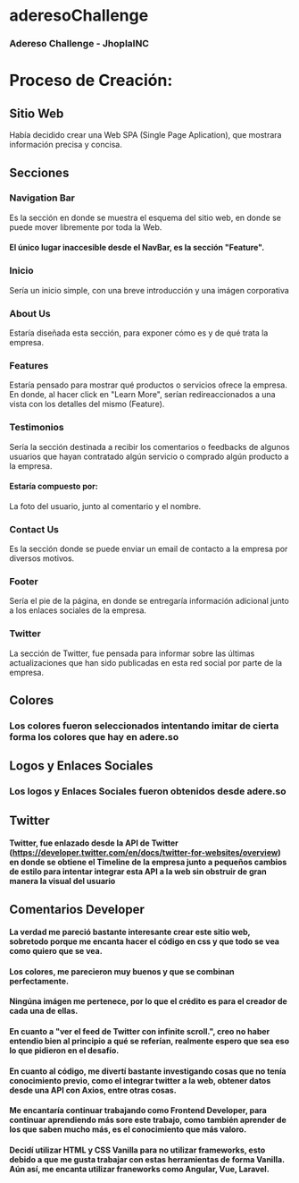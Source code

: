 # aderesoChallenge
### Adereso Challenge - JhoplaINC

# Proceso de Creación:
## Sitio Web

Había decidido crear una Web SPA (Single Page Aplication), que mostrara información precisa y concisa.

## Secciones

### Navigation Bar
Es la sección en donde se muestra el esquema del sitio web, en donde se puede mover libremente por toda la Web.
#### El único lugar inaccesible desde el NavBar, es la sección "Feature".

### Inicio
Sería un inicio simple, con una breve introducción y una imágen corporativa

### About Us
Estaría diseñada esta sección, para exponer cómo es y de qué trata la empresa.

### Features
Estaría pensado para mostrar qué productos o servicios ofrece la empresa.
En donde, al hacer click en "Learn More", serían redireaccionados a una vista con los detalles del mismo (Feature).

### Testimonios
Sería la sección destinada a recibir los comentarios o feedbacks de algunos usuarios que hayan contratado algún 
servicio o comprado algún producto a la empresa.
#### Estaría compuesto por:
La foto del usuario, junto al comentario y el nombre.

### Contact Us
Es la sección donde se puede enviar un email de contacto a la empresa por diversos motivos.

### Footer
Sería el pie de la página, en donde se entregaría información adicional junto a los enlaces sociales de la empresa.

### Twitter
La sección de Twitter, fue pensada para informar sobre las últimas actualizaciones que han sido publicadas en esta red social
por parte de la empresa.

## Colores
### Los colores fueron seleccionados intentando imitar de cierta forma los colores que hay en adere.so

## Logos y Enlaces Sociales
### Los logos y Enlaces Sociales fueron obtenidos desde adere.so

## Twitter
#### Twitter, fue enlazado desde la API de Twitter (https://developer.twitter.com/en/docs/twitter-for-websites/overview) en donde se obtiene el Timeline de la empresa junto a pequeños cambios de estilo para intentar integrar esta API a la web sin obstruir de gran manera la visual del usuario

## Comentarios Developer
#### La verdad me pareció bastante interesante crear este sitio web, sobretodo porque me encanta hacer el código en css y que todo se vea como quiero que se vea.
#### Los colores, me parecieron muy buenos y que se combinan perfectamente.
#### Ningúna imágen me pertenece, por lo que el crédito es para el creador de cada una de ellas.
#### En cuanto a "ver el feed de Twitter con infinite scroll.", creo no haber entendio bien al principio a qué se referían, realmente espero que sea eso lo que pidieron en el desafío.
#### En cuanto al código, me divertí bastante investigando cosas que no tenía conocimiento previo, como el integrar twitter a la web, obtener datos desde una API con Axios, entre otras cosas.
#### Me encantaría continuar trabajando como Frontend Developer, para continuar aprendiendo más sore este trabajo, como también aprender de los que saben mucho más, es el conocimiento que más valoro.
#### Decidí utilizar HTML y CSS Vanilla para no utilizar frameworks, esto debido a que me gusta trabajar con estas herramientas de forma Vanilla. Aún así, me encanta utilizar franeworks como Angular, Vue, Laravel.
